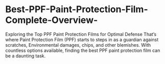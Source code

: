# Best-PPF-Paint-Protection-Film-Complete-Overview-
Exploring the Top PPF Paint Protection Films for Optimal Defense That’s where Paint Protection Film (PPF) starts to steps in as a guardian against scratches, Environmental damages, chips, and other blemishes. With countless options available, finding the best PPF paint protection film can be a daunting task.

